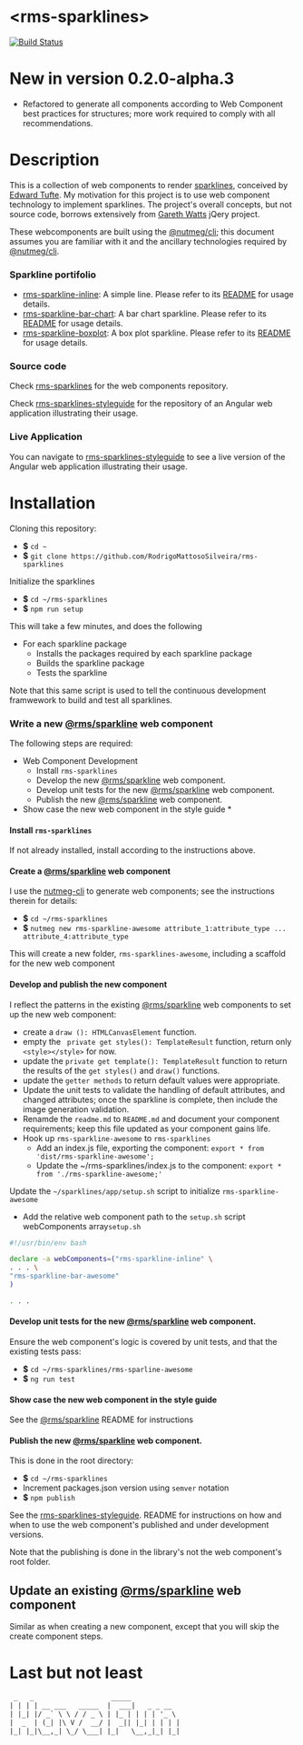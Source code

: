 &lt;rms-sparklines&gt;
=


[![Build Status](https://travis-ci.org/RodrigoMattosoSilveira/rms-sparklines.svg?branch=master)](https://travis-ci.org/RodrigoMattosoSilveira/rms-sparklines)

# New in version 0.2.0-alpha.3
* Refactored to generate all components according to Web Component best practices for structures; more work required to comply with all recommendations.

# Description
This is a collection of web components to render [sparklines](https://www.edwardtufte.com/bboard/q-and-a-fetch-msg?msg_id=0001OR), conceived by [Edward Tufte](https://www.edwardtufte.com/tufte/). My motivation for this project is to use web component technology to implement sparklines. The project's overall concepts, but not source code, borrows extensively from [Gareth Watts](https://omnipotent.net/jquery.sparkline/#s-about) jQery project.

These webcomponents are built using the [@nutmeg/cli](https://github.com/abraham/nutmeg-cli); this document assumes you are familiar with it and the ancillary technologies required by [@nutmeg/cli](https://github.com/abraham/nutmeg-cli).

### Sparkline portifolio
* [rms-sparkline-inline](https://github.com/RodrigoMattosoSilveira/rms-sparklines/tree/master/rms-sparkline-inline): A simple line. Please refer to its [README](https://github.com/RodrigoMattosoSilveira/rms-sparklines/blob/master/rms-sparkline-inline/README.md) for usage details.
* [rms-sparkline-bar-chart](https://github.com/RodrigoMattosoSilveira/rms-sparklines/tree/master/rms-sparkline-bar-chart): A bar chart sparkline. Please refer to its [README](https://github.com/RodrigoMattosoSilveira/rms-sparklines/blob/master/rms-sparkline-bar-chart/README.md) for usage details.
* [rms-sparkline-boxplot](https://github.com/RodrigoMattosoSilveira/rms-sparklines/tree/master/rms-sparkline-boxplot): A box plot sparkline. Please refer to its [README](https://github.com/RodrigoMattosoSilveira/rms-sparklines/blob/master/rms-sparkline-boxplot/README.md) for usage details.

### Source code
Check [rms-sparklines](https://github.com/RodrigoMattosoSilveira/rms-sparklines) for the web components repository.

Check [rms-sparklines-styleguide](https://github.com/RodrigoMattosoSilveira/rms-sparklines-styleguide) for the repository of an Angular web application illustrating their usage.

### Live Application
You can navigate to [rms-sparklines-styleguide](https://rms-sparklines-styleguide.herokuapp.com/) to see a live version of the Angular web application illustrating their usage.

# Installation
Cloning this repository: 
* **$** `cd ~`
* **$** `git clone https://github.com/RodrigoMattosoSilveira/rms-sparklines`

Initialize the sparklines
* **$** `cd ~/rms-sparklines`
* **$** `npm run setup`

This will take a few minutes, and does the following
* For each sparkline package
    * Installs the packages required by each sparkline package
    * Builds the sparkline package
    * Tests the sparkline
    
Note that this same script is used to tell the continuous development framwework to build and test all sparklines.
    
### Write a new [@rms/sparkline](https://github.com/RodrigoMattosoSilveira/rms-sparklines) web component
The following steps are required:
* Web Component Development
    * Install `rms-sparklines`
    * Develop the new [@rms/sparkline](https://github.com/RodrigoMattosoSilveira/rms-sparklines) web component.
    * Develop unit tests for the new [@rms/sparkline](https://github.com/RodrigoMattosoSilveira/rms-sparklines) web component.
    * Publish the new [@rms/sparkline](https://github.com/RodrigoMattosoSilveira/rms-sparklines) web component.
* Show case the new web component in the style guide
    * 

#### Install `rms-sparklines` 
If not already installed, install according to the instructions above.

#### Create a [@rms/sparkline](https://github.com/RodrigoMattosoSilveira/rms-sparklines) web component
I use the [nutmeg-cli](https://github.com/abraham/nutmeg-cli) to generate web components; see the instructions therein for details:
* **$** `cd ~/rms-sparklines`
* **$** `nutmeg new rms-sparkline-awesome attribute_1:attribute_type ... attribute_4:attribute_type`

This will create a new folder, `rms-sparklines-awesome`, including a scaffold for the new web component


#### Develop and publish the new component 
I reflect the patterns in the existing [@rms/sparkline](https://github.com/RodrigoMattosoSilveira/rms-sparklines) web components to set up the new web component:
* create a `draw (): HTMLCanvasElement` function.
* empty the ` private get styles(): TemplateResult` function, return only `<style></style>` for now.
* update the `private get template(): TemplateResult` function to return the results of the `get styles()` and `draw()` functions.
* update the `getter methods` to return default values were appropriate.
* Update the unit tests to validate the handling of default attributes, and changed attributes; once the sparkline is complete, then include the image generation validation.
* Renamde the `readme.md` to `README.md` and document your component requirements; keep this file updated as your component gains life.
* Hook up `rms-sparkline-awesome` to `rms-sparklines`
    * Add an index.js file, exporting the component: `export * from 'dist/rms-sparkline-awesome';`
    * Update the ~/rms-sparklines/index.js to the component: `export * from './rms-sparkline-awesome;'`

Update the `~/sparklines/app/setup.sh` script to initialize `rms-sparkline-awesome`
* Add the relative web component path to the `setup.sh` script webComponents array`setup.sh`
````bash
#!/usr/bin/env bash

declare -a webComponents=("rms-sparkline-inline" \
. . . \
"rms-sparkline-bar-awesome"
)

. . . 
````

#### Develop unit tests for the new [@rms/sparkline](https://github.com/RodrigoMattosoSilveira/rms-sparklines) web component.
Ensure the web component's logic is covered by unit tests, and that the existing tests pass:
* **$** `cd ~/rms-sparklines/rms-sparline-awesome`
* **$** `ng run test`


#### Show case the new web component in the style guide
See the [@rms/sparkline](https://github.com/RodrigoMattosoSilveira/rms-sparklines) README for instructions

#### Publish the new [@rms/sparkline](https://github.com/RodrigoMattosoSilveira/rms-sparklines) web component.
This is done in the root directory:
* **$** `cd ~/rms-sparklines`
* Increment packages.json version using `semver` notation
* **$** `npm publish`

See the [rms-sparklines-styleguide](https://github.com/RodrigoMattosoSilveira/rms-sparklines-styleguide). README for instructions on how and when to use the web component's published and under development versions.

Note that the publishing is done in the library's not the web component's root folder. 

## Update an existing [@rms/sparkline](https://github.com/RodrigoMattosoSilveira/rms-sparklines) web component
Similar as when creating a new component, except that you will skip the create component steps.

# Last but not least
````html
 _   _                   _____            
| | | | __ ___   _____  |  ___|   _ _ __  
| |_| |/ _` \ \ / / _ \ | |_ | | | | '_ \ 
|  _  | (_| |\ V /  __/ |  _|| |_| | | | |
|_| |_|\__,_| \_/ \___| |_|   \__,_|_| |_|                                      
````